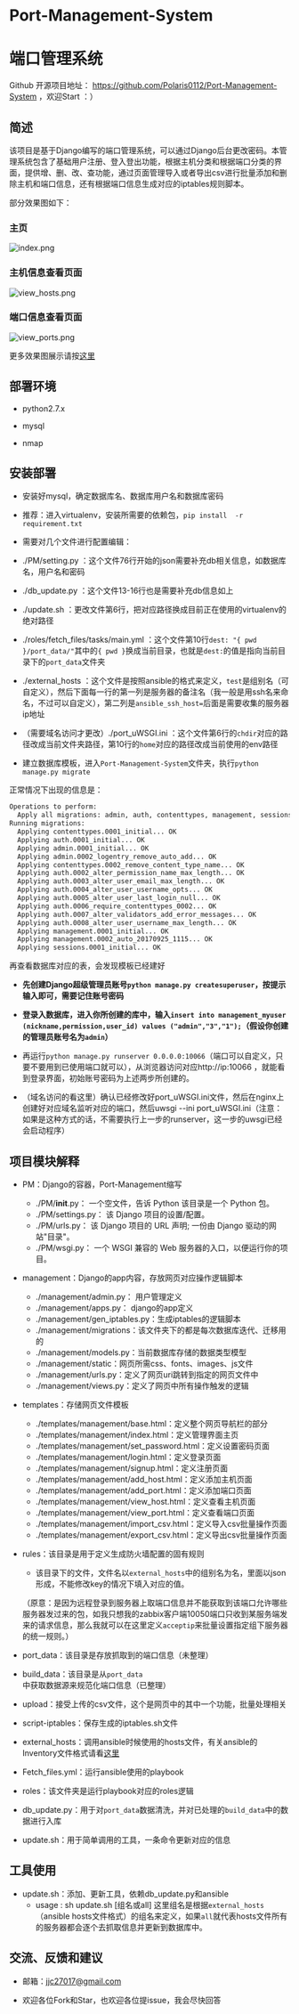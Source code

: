 # Port-Management-System
# 端口管理系统



Github 开源项目地址： https://github.com/Polaris0112/Port-Management-System ，欢迎Start ：）



## 简述
该项目是基于Django编写的端口管理系统，可以通过Django后台更改密码。本管理系统包含了基础用户注册、登入登出功能，根据主机分类和根据端口分类的界面，提供增、删、改、查功能，通过页面管理导入或者导出csv进行批量添加和删除主机和端口信息，还有根据端口信息生成对应的iptables规则脚本。

部分效果图如下：

### 主页

![index.png](https://github.com/Polaris0112/Port-Management-System/blob/master/demonstration/index.png)

### 主机信息查看页面

![view_hosts.png](https://github.com/Polaris0112/Port-Management-System/blob/master/demonstration/view_hosts.png)

### 端口信息查看页面

![view_ports.png](https://github.com/Polaris0112/Port-Management-System/blob/master/demonstration/view_ports.png)



更多效果图展示请按[这里](https://github.com/Polaris0112/Port-Management-System/tree/master/demonstration)



## 部署环境

-  python2.7.x

-  mysql

-  nmap




## 安装部署

-  安装好mysql，确定数据库名、数据库用户名和数据库密码

-  推荐：进入virtualenv，安装所需要的依赖包，`pip install  -r requirement.txt`

-  需要对几个文件进行配置编辑：
 - ./PM/setting.py  ：这个文件76行开始的json需要补充db相关信息，如数据库名，用户名和密码
 - ./db_update.py  ：这个文件13-16行也是需要补充db信息如上
 - ./update.sh  ：更改文件第6行，把对应路径换成目前正在使用的virtualenv的绝对路径
 -  ./roles/fetch_files/tasks/main.yml   ：这个文件第10行`dest: "{ pwd }/port_data/"`其中的`{ pwd }`换成当前目录，也就是`dest:`的值是指向当前目录下的`port_data`文件夹
 - ./external_hosts ：这个文件是按照ansible的格式来定义，`test`是组别名（可自定义），然后下面每一行的第一列是服务器的备注名（我一般是用ssh名来命名，不过可以自定义），第二列是`ansible_ssh_host=`后面是需要收集的服务器ip地址
 - （需要域名访问才更改）./port_uWSGI.ini  ：这个文件第6行的`chdir`对应的路径改成当前文件夹路径，第10行的`home`对应的路径改成当前使用的env路径

-  建立数据库模板，进入`Port-Management-System`文件夹，执行`python manage.py migrate`

正常情况下出现的信息是：

```bash
Operations to perform:
  Apply all migrations: admin, auth, contenttypes, management, sessions
Running migrations:
  Applying contenttypes.0001_initial... OK
  Applying auth.0001_initial... OK
  Applying admin.0001_initial... OK
  Applying admin.0002_logentry_remove_auto_add... OK
  Applying contenttypes.0002_remove_content_type_name... OK
  Applying auth.0002_alter_permission_name_max_length... OK
  Applying auth.0003_alter_user_email_max_length... OK
  Applying auth.0004_alter_user_username_opts... OK
  Applying auth.0005_alter_user_last_login_null... OK
  Applying auth.0006_require_contenttypes_0002... OK
  Applying auth.0007_alter_validators_add_error_messages... OK
  Applying auth.0008_alter_user_username_max_length... OK
  Applying management.0001_initial... OK
  Applying management.0002_auto_20170925_1115... OK
  Applying sessions.0001_initial... OK
```

再查看数据库对应的表，会发现模板已经建好

-  **先创建Django超级管理员账号`python manage.py createsuperuser`，按提示输入即可，需要记住账号密码**

-  **登录入数据库，进入你所创建的库中，输入`insert into management_myuser (nickname,permission,user_id) values ("admin","3","1");`（假设你创建的管理员账号名为`admin`）**

-  再运行`python manage.py runserver 0.0.0.0:10066`（端口可以自定义，只要不要用到已使用端口就可以），从浏览器访问对应http://ip:10066 ，就能看到登录界面，初始账号密码为上述两步所创建的。

- （域名访问的看这里）确认已经修改好port_uWSGI.ini文件，然后在nginx上创建好对应域名监听对应的端口，然后uwsgi --ini port_uWSGI.ini（注意：如果是这种方式的话，不需要执行上一步的runserver，这一步的uwsgi已经会启动程序）





## 项目模块解释

- PM：Django的容器，Port-Management缩写
  -  ./PM/__init__.py： 一个空文件，告诉 Python 该目录是一个 Python 包。
  -  ./PM/settings.py： 该 Django 项目的设置/配置。
  -  ./PM/urls.py： 该 Django 项目的 URL 声明; 一份由 Django 驱动的网站"目录"。
  -  ./PM/wsgi.py： 一个 WSGI 兼容的 Web 服务器的入口，以便运行你的项目。

- management：Django的app内容，存放网页对应操作逻辑脚本
  - ./management/admin.py： 用户管理定义
  - ./management/apps.py： django的app定义
  - ./management/gen_iptables.py：生成iptables的逻辑脚本
  - ./management/migrations：该文件夹下的都是每次数据库迭代、迁移用的
  - ./management/models.py：当前数据库存储的数据类型模型
  - ./management/static：网页所需css、fonts、images、js文件
  - ./management/urls.py：定义了网页uri跳转到指定的网页文件中
  - ./management/views.py：定义了网页中所有操作触发的逻辑

- templates：存储网页文件模板
  - ./templates/management/base.html：定义整个网页导航栏的部分
  - ./templates/management/index.html：定义管理界面主页
  - ./templates/management/set_password.html：定义设置密码页面
  - ./templates/management/login.html：定义登录页面
  - ./templates/management/signup.html：定义注册页面
  - ./templates/management/add_host.html：定义添加主机页面
  - ./templates/management/add_port.html：定义添加端口页面
  - ./templates/management/view_host.html：定义查看主机页面
  - ./templates/management/view_port.html：定义查看端口页面
  - ./templates/management/import_csv.html：定义导入csv批量操作页面
  - ./templates/management/export_csv.html：定义导出csv批量操作页面

- rules：该目录是用于定义生成防火墙配置的固有规则
  -  该目录下的文件，文件名以`external_hosts`中的组别名为名，里面以json形成，不能修改key的情况下填入对应的值。
  
  （原意：是因为远程登录到服务器上取端口信息并不能获取到该端口允许哪些服务器发过来的包，如我只想我的zabbix客户端10050端口只收到某服务端发来的请求信息，那么我就可以在这里定义`acceptip`来批量设置指定组下服务器的统一规则。）

-  port_data：该目录是存放抓取到的端口信息（未整理）

-  build_data：该目录是从`port_data`中获取数据源来规范化端口信息（已整理）

-  upload：接受上传的csv文件，这个是网页中的其中一个功能，批量处理相关

-  script-iptables：保存生成的iptables.sh文件

-  external_hosts：调用ansible时候使用的hosts文件，有关ansible的Inventory文件格式请看[这里](http://docs.ansible.com/ansible/latest/intro_inventory.html)

-  Fetch_files.yml：运行ansible使用的playbook

-  roles：该文件夹是运行playbook对应的roles逻辑

-  db_update.py：用于对`port_data`数据清洗，并对已处理的`build_data`中的数据进行入库

-  update.sh：用于简单调用的工具，一条命令更新对应的信息


## 工具使用

- update.sh：添加、更新工具，依赖db_update.py和ansible
   - usage : sh update.sh [组名或all] 
   这里组名是根据`external_hosts`（ansible hosts文件格式）的组名来定义，如果`all`就代表hosts文件所有的服务器都会逐个去抓取信息并更新到数据库中。


## 交流、反馈和建议

- 邮箱：jjc27017@gmail.com

- 欢迎各位Fork和Star，也欢迎各位提issue，我会尽快回答
